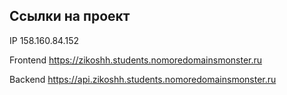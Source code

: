 ## Ссылки на проект

IP 158.160.84.152

Frontend https://zikoshh.students.nomoredomainsmonster.ru

Backend https://api.zikoshh.students.nomoredomainsmonster.ru

